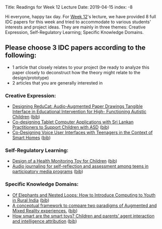 Title: Readings for Week 12 Lecture
Date: 2019-04-15
index: -8

Hi everyone, happy tax day. For <a href="{filename}/pages/syllabus.html#week12">Week 12</a>'s lecture, we have provided 8 full IDC papers for this week and tried to accommodate to various students' interests and project ideas. They are mainly in three themes: Creative Expression, Self-Regulatory Learning; Specific Knowledge Domains. 

## Please choose 3 IDC papers according to the following:
- 1 article that closely relates to your project (be ready to analyze this paper closely to deconstruct how the theory might relate to the design/prototype)
- 2 articles that you are generally interested in

### Creative Expression:
<ul>
   <li><a target="_blank" href="READINGS_URL/alessandrini2016designing.pdf">Designing ReduCat: Audio-Augmented Paper Drawings Tangible Interface in Educational Intervention for High- Functioning Autistic Children</a> (<a href="{static}/resources/biblatex/alessandrini2016designing.bib">bib</a>)</li>
   <li><a target="_blank" href="READINGS_URL/soysa2018co.pdf">Co-designing Tablet Computer Applications with Sri Lankan Practitioners to Support Children with ASD</a> (<a href="{static}/resources/biblatex/soysa2018co.bib">bib</a>)</li>
   <li><a target="_blank" href="READINGS_URL/fitton2018co.pdf">Co-Designing Voice User Interfaces with Teenagers in the Context of Smart Homes</a> (<a href="{static}/resources/biblatex/fitton2018co.bib">bib</a>)</li></ul>

### Self-Regulatory Learning:
<ul>
   <li><a target="_blank" href="READINGS_URL/vonach2016design.pdf">Design of a Health Monitoring Toy for Children</a> (<a href="{static}/resources/biblatex/vonach2016design.bib">bib</a>)</li>
   <li><a target="_blank" href="READINGS_URL/sawhney2018audio.pdf">Audio journaling for self-reflection and assessment among teens in participatory media programs</a> (<a href="{static}/resources/biblatex/sawhney2018audio.bib">bib</a>)</li></ul>

### Specific Knowledge Domains:
<ul>
   <li><a target="_blank" href="READINGS_URL/unnikrishnan2016elephants.pdf">Of Elephants and Nested Loops: How to Introduce Computing to Youth in Rural India</a> (<a href="{static}/resources/biblatex/unnikrishnan2016elephants.bib">bib</a>)</li>
   <li><a target="_blank" href="READINGS_URL/malinverni2018conceptual.pdf">A conceptual framework to compare two paradigms of Augmented and Mixed Reality experiences.</a> (<a href="{static}/resources/biblatex/malinverni2018conceptual.bib">bib</a>)</li>
   <li><a target="_blank" href="READINGS_URL/druga2018smart.pdf">How smart are the smart toys? Children and parents’ agent interaction and intelligence attribution</a> (<a href="{static}/resources/biblatex/druga2018smart.bib">bib</a>)</li></ul>
